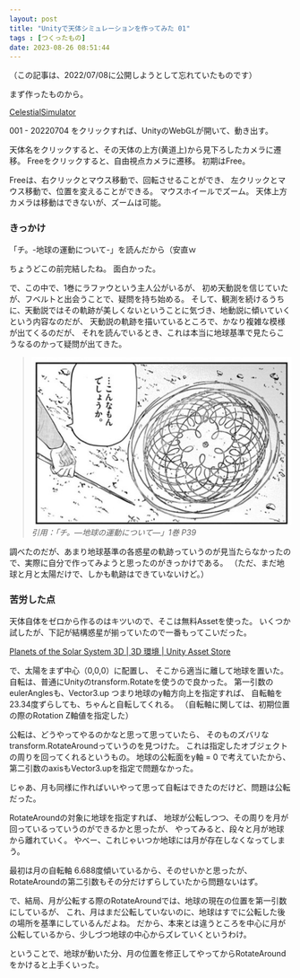 ```yaml
---
layout: post
title: "Unityで天体シミュレーションを作ってみた 01"
tags : [つくったもの]
date: 2023-08-26 08:51:44
---
```


（この記事は、2022/07/08に公開しようとして忘れていたものです）

まず作ったものから。

[CelestialSimulator](/works/celestial_simulator/)

001 - 20220704
をクリックすれば、UnityのWebGLが開いて、動き出す。

天体名をクリックすると、その天体の上方(黄道上)から見下ろしたカメラに遷移。
Freeをクリックすると、自由視点カメラに遷移。
初期はFree。

Freeは、右クリックとマウス移動で、回転させることができ、
左クリックとマウス移動で、位置を変えることができる。
マウスホイールでズーム。
天体上方カメラは移動はできないが、ズームは可能。



### きっかけ


「チ。-地球の運動について-」を読んだから（安直ｗ

ちょうどこの前完結したね。
面白かった。


で、この中で、1巻にラファウという主人公がいるが、
初め天動説を信じていたが、フベルトと出会うことで、疑問を持ち始める。
そして、観測を続けるうちに、天動説ではその軌跡が美しくないということに気づき、地動説に傾いていくという内容なのだが、
天動説の軌跡を描いているところで、かなり複雑な模様が出てくるのだが、
それを読んでいるとき、これは本当に地球基準で見たらこうなるのかって疑問が出てきた。

<blockquote>
  <img src="/images/2023/08/26/celestial_simulator_01.jpg" alt="「チ。―地球の運動について―」1巻 P39"/>
  <cite>引用：「チ。―地球の運動について―」1巻 P39</cite>
</blockquote>


調べたのだが、あまり地球基準の各惑星の軌跡っていうのが見当たらなかったので、実際に自分で作ってみようと思ったのがきっかけである。
（ただ、まだ地球と月と太陽だけで、しかも軌跡はできていないけど。）




### 苦労した点

天体自体をゼロから作るのはキツいので、そこは無料Assetを使った。
いくつか試したが、下記が結構惑星が揃っていたので一番もってこいだった。

[Planets of the Solar System 3D &#124; 3D 環境 &#124; Unity Asset Store](https://assetstore.unity.com/packages/3d/environments/planets-of-the-solar-system-3d-90219?locale=ja-JP)


で、太陽をまず中心（0,0,0）に配置し、
そこから適当に離して地球を置いた。
自転は、普通にUnityのtransform.Rotateを使うので良かった。
第一引数のeulerAnglesも、Vector3.up つまり地球のy軸方向上を指定すれば、
自転軸を23.34度ずらしても、ちゃんと自転してくれる。
（自転軸に関しては、初期位置の際のRotation Z軸値を指定した）

公転は、どうやってやるのかなと思って思っていたら、
そのものズバリなtransform.RotateAroundっていうのを見つけた。
これは指定したオブジェクトの周りを回ってくれるというもの。
地球の公転面をy軸 = 0 で考えていたから、第二引数のaxisもVector3.upを指定で問題なかった。


じゃあ、月も同様に作ればいいやって思って自転はできたのだけど、問題は公転だった。

RotateAroundの対象に地球を指定すれば、
地球が公転しつつ、その周りを月が回っているっていうのができるかと思ったが、
やってみると、段々と月が地球から離れていく。
やべー、これじゃいつか地球には月が存在しなくなってしまう。

最初は月の自転軸 6.688度傾いているから、そのせいかと思ったが、
RotateAroundの第二引数もその分だけずらしていたから問題ないはず。

で、結局、月が公転する際のRotateAroundでは、地球の現在の位置を第一引数にしているが、
これ、月はまだ公転していないのに、地球はすでに公転した後の場所を基準にしているんだよね。
だから、本来とは違うところを中心に月が公転しているから、少しづつ地球の中心からズレていくというわけ。

ということで、地球が動いた分、月の位置を修正してやってからRotateAroundをかけると上手くいった。






















